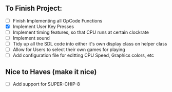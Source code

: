 ## To Finish Project:
- [ ] Finish Implementing all OpCode Functions
- [X] Implement User Key Presses
- [ ] Implement timing features, so that CPU runs at certain clockrate
- [ ] Implement sound 
- [ ] Tidy up all the SDL code into either it's own display class on helper class
- [ ] Allow for Users to select their own games for playing
- [ ] Add configuration file for editting CPU Speed, Graphics colors, etc

## Nice to Haves (make it nice)
- [ ] Add support for SUPER-CHIP-8